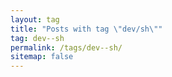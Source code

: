 ```yaml
---
layout: tag
title: "Posts with tag \"dev/sh\""
tag: dev--sh
permalink: /tags/dev--sh/
sitemap: false
---
```


